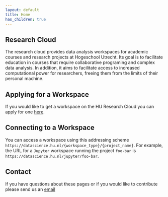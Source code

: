 ```yaml
---
layout: default
title: Home
has_children: true
---
```



## Research Cloud

The research cloud provides data analysis workspaces for academic courses and research projects at Hogeschool Utrecht. Its goal is to facilitate education in courses that require collaborative programing and complex data analysis. In addition, it aims to facilitate access to increased computational power for researchers, freeing them from the limits of their personal machine.

## Applying for a Workspace

If you would like to get a workspace on the HU Research Cloud you can apply for one [here](https://askhu.sharepoint.hu.nl/informatie-items/Paginas/Data-analyse-omgeving-aanvragen.aspx).

## Connecting to a Workspace

You can access a workspace using this addressing scheme `https://datascience.hu.nl/{workspace_type}/{project_name}`. For example, the URL for a `Jupyter` workspace running the project `foo-bar` is `https://datascience.hu.nl/jupyter/foo-bar`.

## Contact

If you have questions about these pages or if you would like to contribute please send us an [email](mailto:onderzoeksupport@hu.nl)
